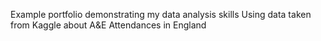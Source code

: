 Example portfolio demonstrating my data analysis skills
Using data taken from Kaggle about A&E Attendances in England 
